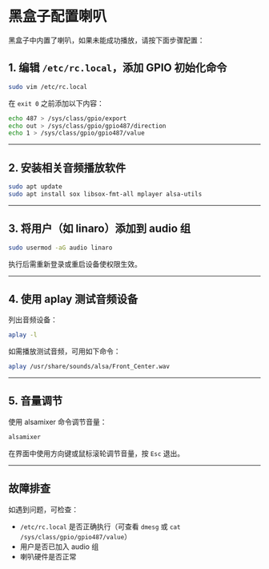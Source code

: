 # 黑盒子配置喇叭

黑盒子中内置了喇叭，如果未能成功播放，请按下面步骤配置：

## 1. 编辑 `/etc/rc.local`，添加 GPIO 初始化命令

```bash
sudo vim /etc/rc.local
```

在 `exit 0` 之前添加以下内容：

```bash
echo 487 > /sys/class/gpio/export
echo out > /sys/class/gpio/gpio487/direction
echo 1 > /sys/class/gpio/gpio487/value
```

---

## 2. 安装相关音频播放软件

```bash
sudo apt update
sudo apt install sox libsox-fmt-all mplayer alsa-utils
```

---

## 3. 将用户（如 linaro）添加到 audio 组

```bash
sudo usermod -aG audio linaro
```

执行后需重新登录或重启设备使权限生效。

---

## 4. 使用 aplay 测试音频设备

列出音频设备：

```bash
aplay -l
```

如需播放测试音频，可用如下命令：

```bash
aplay /usr/share/sounds/alsa/Front_Center.wav
```

---

## 5. 音量调节

使用 alsamixer 命令调节音量：

```bash
alsamixer
```

在界面中使用方向键或鼠标滚轮调节音量，按 `Esc` 退出。

---

## 故障排查

如遇到问题，可检查：

- `/etc/rc.local` 是否正确执行（可查看 `dmesg` 或 `cat /sys/class/gpio/gpio487/value`）
- 用户是否已加入 audio 组
- 喇叭硬件是否正常